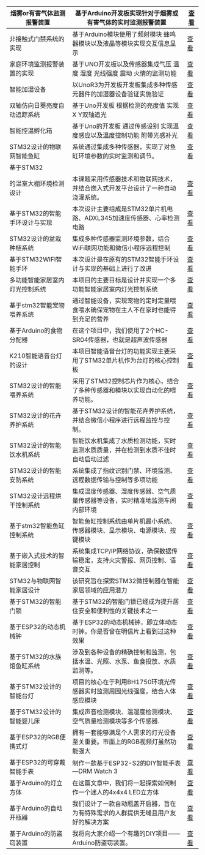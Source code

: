 | 烟雾or有害气体监测报警装置    | 基于Arduino开发板实现针对于烟雾或有害气体的实时监测报警装置        | [查看](https://www.aspiringcode.com/content?id=17098660310000) |
|-------------------|------------------------------------------|--------------------------------------------------------------|
| 非接触式门禁系统的实现       | 基于Arduino模块使用了频射模块 蜂鸣器模块以及液晶等模块实现交互信息显示  | [查看](https://www.aspiringcode.com/content?id=17111091401207) |
| 家庭环境监测报警装置的实现     | 基于UNO开发板以及传感器集成气压 温度 湿度 光线强度 震动 火情的监测功能  | [查看](https://www.aspiringcode.com/content?id=17115338497510) |
| 智能加湿设备            | 以UnoR3为开发板开发板集成多种传感元器件的加湿器设备验证实施验证       | [查看](https://www.aspiringcode.com/content?id=17143702147268) |
| 双轴仿向日葵亮度自动追踪系统    | 基于Uno开发板 根据检测的亮度值 实现X Y双轴追光              | [查看](https://www.aspiringcode.com/content?id=17143804767534) |
| 智能控温孵化箱           | 基于Uno的开发板 通过传感设别 实现温度感应以及温度控制功能 附带光感补光   | [查看](https://www.aspiringcode.com/content?id=17143826850510) |
| STM32设计的物联网智能鱼缸   | 系统通过集成多种传感器，实现了对鱼缸环境参数的实时监测和调节。          | [查看](https://www.aspiringcode.com/content?id=17268148134464) |
| 基于STM32           |                                          |                                                              |
| 的温室大棚环境检测设计       | 本课题采用传感器技术和物联网技术，并结合嵌入式开发平台设计了一种自动浇灌系统。  | [查看](https://www.aspiringcode.com/content?id=17273409451628) |
| 基于STM32的智能手环设计与实现 | 本次设计主要组成是STM32单片机电路、ADXL345加速度传感器、心率检测电路 | [查看](https://www.aspiringcode.com/content?id=17273977059363) |
| STM32设计的盆栽种植系统    | 集成多种传感器监测环境参数，结合WiFi联网功能和微信小程序远程控制       | [查看](https://www.aspiringcode.com/content?id=17274050182952) |
| 基于STM32WIFI智能手环   | 本次设计是在原有的STM32智能手环设计与实现的基础上进行了改进         | [查看](https://www.aspiringcode.com/content?id=17274811844724) |
| 多功能智能家居室内灯光控制系统   | 本项目的主要目标是设计并实现一个多功能智能家居室内灯光控制系统          | [查看](https://www.aspiringcode.com/content?id=17276096567929) |
| 基于stm32智能宠物喂养系统   | 通过智能设备，实现宠物的定时定量喂食喂水确保宠物在主人不在家时也能得到充足的营养 | [查看](https://www.aspiringcode.com/content?id=17277872785147) |
| 基于Arduino的食物分配器   | 在这个项目中，我们使用了2个HC-SR04传感器，也就是超声波传感器       | [查看](https://www.aspiringcode.com/content?id=17279248685492) |
| K210智能语音台灯的设计     | 本项目智能语音台灯的功能实现主要采用了STM32单片机作为台灯的核心控制板    | [查看](https://www.aspiringcode.com/content?id=17283929049504) |
| STM32设计的智能喂养系统    | 采用了STM32控制芯片作为核心，结合了多种传感器和模块以实现自动化的喂养功能。 | [查看](https://www.aspiringcode.com/content?id=17284519236525) |
| STM32设计的花卉养护系统    | 基于STM32设计的智能花卉养护系统，并结合微信小程序进行远程监控与控制。    | [查看](https://www.aspiringcode.com/content?id=17284522557874) |
| STM32设计的智能饮水机系统   | 智能饮水机集成了水质检测功能，实时监测水质质量，并在检测到水质不佳时自动启动过滤 | [查看](https://www.aspiringcode.com/content?id=17284526243003) |
| STM32设计的智能安防系统    | 系统集成了指纹识别门禁、环境监测、远程数据传输与控制等多项功能          | [查看](https://www.aspiringcode.com/content?id=17284528889731) |
| STM32设计远程烘干控制系统   | 集成温度传感器、湿度传感器、空气质量传感器等设备，实时精准地监测车间内部环境   | [查看](https://www.aspiringcode.com/content?id=17284533057380) |
| 基于stm32智能鱼缸控制系统   | 智能鱼缸控制系统由单片机最小系统、传感器模块、显示模块、电源模块、按键模块    | [查看](https://www.aspiringcode.com/content?id=17284781733296) |
| 基于嵌入式技术的智能家居控制    | 系统集成TCP/IP网络协议，确保数据传输稳定，支持火灾警报、网页控制、语音交互 | [查看](https://www.aspiringcode.com/content?id=17284934908483) |
| STM32与物联网智能家居设计   | 该研究旨在探索STM32微控制器在智能家居领域的应用潜力             | [查看](https://www.aspiringcode.com/content?id=17285765374158) |
| 基于STM32的智能门锁      | 基于STM32的智能门锁已经成为提升居住安全和便利性的关键技术之一        | [查看](https://www.aspiringcode.com/content?id=17286083173400) |
| 基于ESP32的动态机械钟     | 基于ESP32的动态机械钟，即立体动态时钟。你是否曾在明信片上看到过这种效果   | [查看](https://www.aspiringcode.com/content?id=17288122593102) |
| 基于STM32的水族馆鱼缸系统   | 涉及到各种设备的精确控制和监测，包括水温、光照、水泵、鱼食投放、水质监测等。   | [查看](https://www.aspiringcode.com/content?id=17292402725128) |
| 基于STM32设计的智能台灯    | 项目的核心在于利用BH1750环境光传感器实时监测周围光线强度，结合人体感应模块 | [查看](https://www.aspiringcode.com/content?id=17294880404322) |
| 基于STM32设计的智能婴儿床   | 集成声音检测模块、温湿度检测模块、空气质量检测模块等多个传感器.         | [查看](https://www.aspiringcode.com/content?id=17294881916836) |
| 基于ESP32的RGB便携式灯   | 拥有一套能够满足个人需求的灯光设备至关重要。市面上的RGB视频灯虽然功能强大   | [查看](https://www.aspiringcode.com/content?id=17296470330077) |
| 基于ESP32的可穿戴智能手表   | 制作一款基于ESP32-S2的DIY智能手表—DRM Watch 3       | [查看](https://www.aspiringcode.com/content?id=17345062686567) |
| 基于Arduino的灯立方体    | 在这篇文章中，我们将一起探索如何制作一个迷人的4x4x4 LED立方体      | [查看](https://www.aspiringcode.com/content?id=17346762160192) |
| 基于Arduino的自动开瓶器   | 我们设计了一款自动瓶盖开启器，旨在为有特殊需求的人群提供无缝且用户友好的解决方案 | [查看](https://www.aspiringcode.com/content?id=17347549926158) |
| 基于Arduino的防盗窃装置   | 我将向大家介绍一个有趣的DIY项目——Arduino防盗窃装置。         | [查看](https://www.aspiringcode.com/content?id=17360421653133) |
